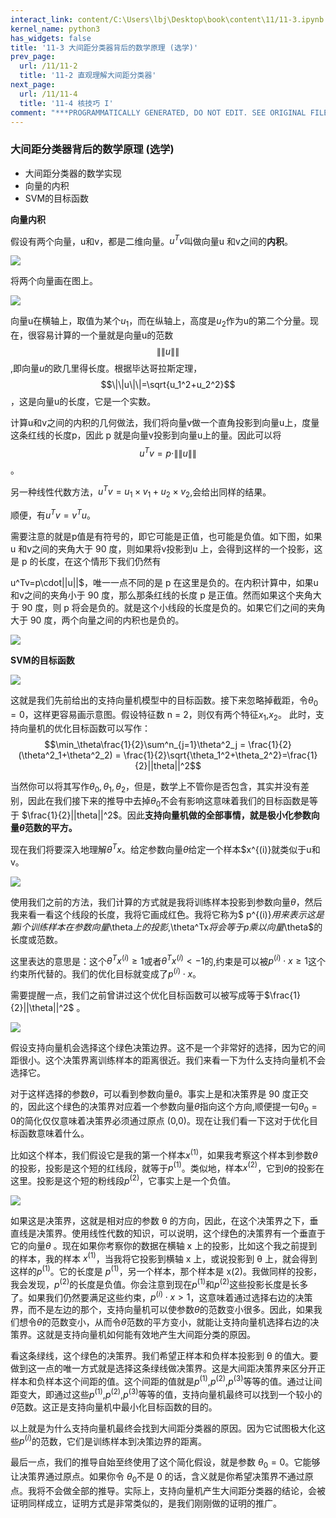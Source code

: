 ```yaml
---
interact_link: content/C:\Users\lbj\Desktop\book\content\11/11-3.ipynb
kernel_name: python3
has_widgets: false
title: '11-3 大间距分类器背后的数学原理 (选学)'
prev_page:
  url: /11/11-2
  title: '11-2 直观理解大间距分类器'
next_page:
  url: /11/11-4
  title: '11-4 核技巧 I'
comment: "***PROGRAMMATICALLY GENERATED, DO NOT EDIT. SEE ORIGINAL FILES IN /content***"
---
```


### 大间距分类器背后的数学原理 (选学)

+ 大间距分类器的数学实现
+ 向量的内积
+ SVM的目标函数

**向量内积** 

假设有两个向量，u和v，都是二维向量。$u^Tv$叫做向量u 和v之间的**内积**。

![](https://i.loli.net/2018/12/02/5c03c4256f183.png)

将两个向量画在图上。

![](https://i.loli.net/2018/12/02/5c03c49aadc4f.png)

向量u在横轴上，取值为某个$u_1$，而在纵轴上，高度是$u_2$作为u的第二个分量。现在，很容易计算的一个量就是向量u的范数$$\|\|u\|\|$$,即向量$u$的欧几里得长度。根据毕达哥拉斯定理， $$\|\|u\|\|=\sqrt{u_1^2+u_2^2}$$，这是向量u的长度，它是一个实数。

计算u和v之间的内积的几何做法，我们将向量v做一个直角投影到向量u上，度量这条红线的长度p，因此 p 就是向量v投影到向量u上的量。因此可以将$$u^Tv=p\cdot\|\|u\|\|$$ 。

另一种线性代数方法，$u^Tv=u_1\times v_1+u_2\times v_2$,会给出同样的结果。

顺便，有$u^Tv=v^Tu$。

需要注意的就是p值是有符号的，即它可能是正值，也可能是负值。如下图，如果u 和v之间的夹角大于 90 度，则如果将v投影到u 上，会得到这样的一个投影，这是 p 的长度，在这个情形下我们仍然有




u^Tv=p\cdot||u||$，唯一一点不同的是 p 在这里是负的。在内积计算中，如果u 和v之间的夹角小于 90 度，那么那条红线的长度 p 是正值。然而如果这个夹角大于 90 度，则 p 将会是负的。就是这个小线段的长度是负的。如果它们之间的夹角大于 90 度，两个向量之间的内积也是负的。

![](https://i.loli.net/2018/12/02/5c03c75b6f26c.png)

**SVM的目标函数**  

![](https://i.loli.net/2018/12/02/5c03c78be7227.png)

这就是我们先前给出的支持向量机模型中的目标函数。接下来忽略掉截距，令$\theta_0=0$，这样更容易画示意图。假设特征数 n = 2，则仅有两个特征$x_1$,$x_2$。
此时，支持向量机的优化目标函数可以写作： 
$$\min_\theta\frac{1}{2}\sum^n_{j=1}\theta^2_j = \frac{1}{2}(\theta^2_1+\theta^2_2) = \frac{1}{2}\sqrt{\theta_1^2+\theta_2^2}=\frac{1}{2}||theta||^2$$

当然你可以将其写作$\theta_0,\theta_1,\theta_2$，但是，数学上不管你是否包含，其实并没有差别，因此在我们接下来的推导中去掉$\theta_0$不会有影响这意味着我们的目标函数是等于
$\frac{1}{2}||theta||^2$。因此**支持向量机做的全部事情，就是极小化参数向量$\theta$范数的平方。** 

现在我们将要深入地理解$\theta^Tx$。给定参数向量$\theta$给定一个样本$x^{(i)}就类似于u和v。

![](https://i.loli.net/2018/12/02/5c03cc859a70d.png)

使用我们之前的方法，我们计算的方式就是我将训练样本投影到参数向量$\theta$，然后我来看一看这个线段的长度，我将它画成红色。我将它称为$ p^{(i)}$用来表示这是第i个训练样本在参数向量$\theta$上的投影,$\theta^Tx$将会等于p乘以向量$\theta$的长度或范数。

这里表达的意思是：这个$\theta^Tx^{(i)} \geq1$或者$\theta^Tx^{(i)} < -1$的,约束是可以被$p^{(i)} \cdot x \geq 1$这个约束所代替的。我们的优化目标就变成了$p^{(i)} \cdot x$。 
 

需要提醒一点，我们之前曾讲过这个优化目标函数可以被写成等于$\frac{1}{2}||\theta||^2$ 。 

![](https://i.loli.net/2018/12/02/5c03d0914ea4e.png)

假设支持向量机会选择这个绿色决策边界。这不是一个非常好的选择，因为它的间距很小。这个决策界离训练样本的距离很近。我们来看一下为什么支持向量机不会选择它。 

对于这样选择的参数$\theta$，可以看到参数向量$\theta$。事实上是和决策界是 90 度正交的，因此这个绿色的决策界对应着一个参数向量$\theta$指向这个方向,顺便提一句$\theta_0=0$的简化仅仅意味着决策界必须通过原点 (0,0)。现在让我们看一下这对于优化目标函数意味着什么。 
 
比如这个样本，我们假设它是我的第一个样本$x^{(1)}$，如果我考察这个样本到参数$\theta$的投影，投影是这个短的红线段，就等于$p^{(1)}$。类似地，样本$x^{(2)}$，它到$\theta$的投影在这里。投影是这个短的粉线段$p^{(2)}$，它事实上是一个负值。

![](https://i.loli.net/2018/12/02/5c03d2cba85b0.png)

如果这是决策界，这就是相对应的参数 θ 的方向，因此，在这个决策界之下，垂直线是决策界。使用线性代数的知识，可以说明，这个绿色的决策界有一个垂直于它的向量$\theta$ 。现在如果你考察你的数据在横轴 x 上的投影，比如这个我之前提到的样本，我的样本 $x^{(1)}$，当我将它投影到横轴 x 上，或说投影到 θ 上，就会得到这样的$p^{(1)}$。它的长度是 $p^{(1)}$，另一个样本，那个样本是 x(2)。我做同样的投影，我会发现，$p^{(2)}$的长度是负值。你会注意到现在$p^{(1)}$和$p^{(2)}$这些投影长度是长多了。如果我们仍然要满足这些约束，$p^{(i)} \cdot x > 1$，这意味着通过选择右边的决策界，而不是左边的那个，支持向量机可以使参数$\theta$的范数变小很多。因此，如果我们想令$\theta$的范数变小，从而令$\theta$范数的平方变小，就能让支持向量机选择右边的决策界。这就是支持向量机如何能有效地产生大间距分类的原因。
     
看这条绿线，这个绿色的决策界。我们希望正样本和负样本投影到 θ 的值大。要做到这一点的唯一方式就是选择这条绿线做决策界。这是大间距决策界来区分开正样本和负样本这个间距的值。这个间距的值就是$p^{(1)}$,$p^{(2)}$,$p^{(3)}$等等的值。通过让间距变大，即通过这些$p^{(1)}$,$p^{(2)}$,$p^{(3)}$等等的值，支持向量机最终可以找到一个较小的$\theta$范数。这正是支持向量机中最小化目标函数的目的。 

以上就是为什么支持向量机最终会找到大间距分类器的原因。因为它试图极大化这些$p^{(i)}$的范数，它们是训练样本到决策边界的距离。

最后一点，我们的推导自始至终使用了这个简化假设，就是参数 $\theta_0=0$。它能够让决策界通过原点。如果你令
$\theta_0$不是 0 的话，含义就是你希望决策界不通过原点。我将不会做全部的推导。实际上，支持向量机产生大间距分类器的结论，会被证明同样成立，证明方式是非常类似的，是我们刚刚做的证明的推广。 
